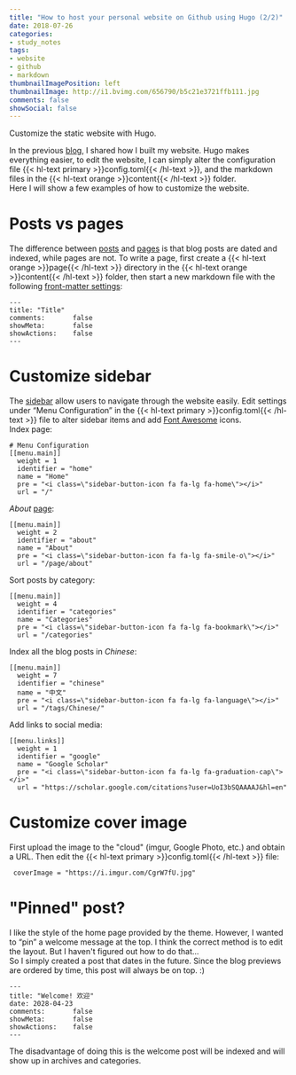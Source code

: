 ```yaml
---
title: "How to host your personal website on Github using Hugo (2/2)"
date: 2018-07-26
categories:
- study_notes
tags:
- website
- github
- markdown
thumbnailImagePosition: left
thumbnailImage: http://i1.bvimg.com/656790/b5c21e3721ffb111.jpg
comments: false
showSocial: false
---
```


Customize the static website with Hugo.
<!--more-->

In the previous [blog](https://yueyvettehao.github.io/2018/07/how-to-host-your-personal-website-on-github-using-hugo/), I shared how I built my website. Hugo makes everything easier, to edit the website, I can simply alter the configuration file {{< hl-text primary >}}config.toml{{< /hl-text >}}, and the markdown files in the {{< hl-text orange >}}content{{< /hl-text >}} folder. <br>
Here I will show a few examples of how to customize the website.
<!-- toc -->

# Posts vs pages

The difference between [posts](https://github.com/kakawait/hugo-tranquilpeak-theme/blob/master/docs/user.md#writing-posts) and [pages](https://github.com/kakawait/hugo-tranquilpeak-theme/blob/master/docs/user.md#writing-pages) is that blog posts are dated and indexed, while pages are not. To write a page, first create a {{< hl-text orange >}}page{{< /hl-text >}} directory in the {{< hl-text orange >}}content{{< /hl-text >}} folder, then start a new markdown file with the following [front-matter settings](https://github.com/kakawait/hugo-tranquilpeak-theme/blob/master/docs/user.md#front-matter-settings):
```
---
title: "Title"
comments:       false
showMeta:       false
showActions:    false
---
```

# Customize sidebar

The [sidebar](https://github.com/kakawait/hugo-tranquilpeak-theme/blob/master/docs/user.md#sidebar) allow users to navigate through the website easily. Edit settings under “Menu Configuration” in the {{< hl-text primary >}}config.toml{{< /hl-text >}} file to alter sidebar items and add [Font Awesome](https://fontawesome.com/) icons. <br>
Index page:
```
# Menu Configuration
[[menu.main]]
  weight = 1
  identifier = "home"
  name = "Home"
  pre = "<i class=\"sidebar-button-icon fa fa-lg fa-home\"></i>"
  url = "/"
```
*About* [page](https://github.com/kakawait/hugo-tranquilpeak-theme/blob/master/docs/user.md#writing-pages):
```
[[menu.main]]
  weight = 2
  identifier = "about"
  name = "About"
  pre = "<i class=\"sidebar-button-icon fa fa-lg fa-smile-o\"></i>"
  url = "/page/about"
```
Sort posts by category:
```
[[menu.main]]
  weight = 4
  identifier = "categories"
  name = "Categories"
  pre = "<i class=\"sidebar-button-icon fa fa-lg fa-bookmark\"></i>"
  url = "/categories"
```
Index all the blog posts in *Chinese*:
```
[[menu.main]]
  weight = 7
  identifier = "chinese"
  name = "中文"
  pre = "<i class=\"sidebar-button-icon fa fa-lg fa-language\"></i>"
  url = "/tags/Chinese/"
```
Add links to social media:
```
[[menu.links]]
  weight = 1
  identifier = "google"
  name = "Google Scholar"
  pre = "<i class=\"sidebar-button-icon fa fa-lg fa-graduation-cap\"></i>"
  url = "https://scholar.google.com/citations?user=UoI3bSQAAAAJ&hl=en"
```


# Customize cover image

First upload the image to the "cloud" (imgur, Google Photo, etc.) and obtain a URL.
Then edit the {{< hl-text primary >}}config.toml{{< /hl-text >}} file:
```
 coverImage = "https://i.imgur.com/CgrW7fU.jpg"
```

# "Pinned" post?

I like the style of the home page provided by the theme. However, I wanted to “pin” a welcome message at the top. I think the correct method is to edit the layout. But I haven't figured out how to do that... <br>
So I simply created a post that dates in the future. Since the blog previews are ordered by time, this post will always be on top. :) 
```
---
title: "Welcome! 欢迎"
date: 2028-04-23
comments:       false
showMeta:       false
showActions:    false
---
```
The disadvantage of doing this is the welcome post will be indexed and will show up in archives and categories.
